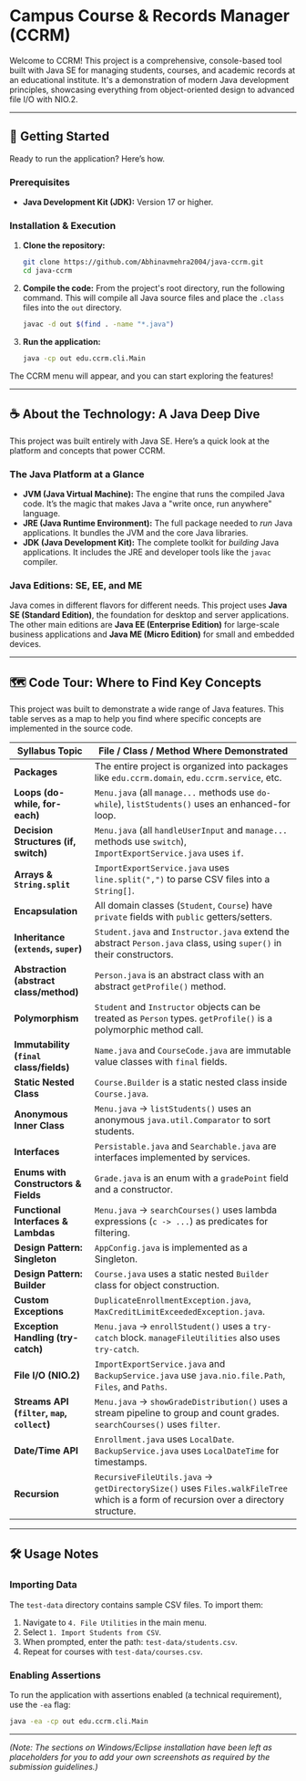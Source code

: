 # Campus Course & Records Manager (CCRM)

Welcome to CCRM! This project is a comprehensive, console-based tool built with Java SE for managing students, courses, and academic records at an educational institute. It's a demonstration of modern Java development principles, showcasing everything from object-oriented design to advanced file I/O with NIO.2.

---

## 🚀 Getting Started

Ready to run the application? Here’s how.

### Prerequisites

- **Java Development Kit (JDK):** Version 17 or higher.

### Installation & Execution

1.  **Clone the repository:**
    ```bash
    git clone https://github.com/Abhinavmehra2004/java-ccrm.git
    cd java-ccrm
    ```

2.  **Compile the code:** From the project's root directory, run the following command. This will compile all Java source files and place the `.class` files into the `out` directory.
    ```bash
    javac -d out $(find . -name "*.java")
    ```

3.  **Run the application:**
    ```bash
    java -cp out edu.ccrm.cli.Main
    ```

The CCRM menu will appear, and you can start exploring the features!

---

## ☕ About the Technology: A Java Deep Dive

This project was built entirely with Java SE. Here’s a quick look at the platform and concepts that power CCRM.

### The Java Platform at a Glance

-   **JVM (Java Virtual Machine):** The engine that runs the compiled Java code. It’s the magic that makes Java a "write once, run anywhere" language.
-   **JRE (Java Runtime Environment):** The full package needed to *run* Java applications. It bundles the JVM and the core Java libraries.
-   **JDK (Java Development Kit):** The complete toolkit for *building* Java applications. It includes the JRE and developer tools like the `javac` compiler.

### Java Editions: SE, EE, and ME

Java comes in different flavors for different needs. This project uses **Java SE (Standard Edition)**, the foundation for desktop and server applications. The other main editions are **Java EE (Enterprise Edition)** for large-scale business applications and **Java ME (Micro Edition)** for small and embedded devices.

---

## 🗺️ Code Tour: Where to Find Key Concepts

This project was built to demonstrate a wide range of Java features. This table serves as a map to help you find where specific concepts are implemented in the source code.

| Syllabus Topic | File / Class / Method Where Demonstrated |
|----------------|------------------------------------------|
| **Packages** | The entire project is organized into packages like `edu.ccrm.domain`, `edu.ccrm.service`, etc. |
| **Loops (do-while, for-each)** | `Menu.java` (all `manage...` methods use `do-while`), `listStudents()` uses an enhanced-for loop. |
| **Decision Structures (if, switch)** | `Menu.java` (all `handleUserInput` and `manage...` methods use `switch`), `ImportExportService.java` uses `if`. |
| **Arrays & `String.split`** | `ImportExportService.java` uses `line.split(",")` to parse CSV files into a `String[]`. |
| **Encapsulation** | All domain classes (`Student`, `Course`) have `private` fields with `public` getters/setters. |
| **Inheritance (`extends`, `super`)** | `Student.java` and `Instructor.java` extend the abstract `Person.java` class, using `super()` in their constructors. |
| **Abstraction (abstract class/method)** | `Person.java` is an abstract class with an abstract `getProfile()` method. |
| **Polymorphism** | `Student` and `Instructor` objects can be treated as `Person` types. `getProfile()` is a polymorphic method call. |
| **Immutability (`final` class/fields)** | `Name.java` and `CourseCode.java` are immutable value classes with `final` fields. |
| **Static Nested Class** | `Course.Builder` is a static nested class inside `Course.java`. |
| **Anonymous Inner Class** | `Menu.java` -> `listStudents()` uses an anonymous `java.util.Comparator` to sort students. |
| **Interfaces** | `Persistable.java` and `Searchable.java` are interfaces implemented by services. |
| **Enums with Constructors & Fields** | `Grade.java` is an enum with a `gradePoint` field and a constructor. |
| **Functional Interfaces & Lambdas** | `Menu.java` -> `searchCourses()` uses lambda expressions (`c -> ...`) as predicates for filtering. |
| **Design Pattern: Singleton** | `AppConfig.java` is implemented as a Singleton. |
| **Design Pattern: Builder** | `Course.java` uses a static nested `Builder` class for object construction. |
| **Custom Exceptions** | `DuplicateEnrollmentException.java`, `MaxCreditLimitExceededException.java`. |
| **Exception Handling (try-catch)** | `Menu.java` -> `enrollStudent()` uses a `try-catch` block. `manageFileUtilities` also uses `try-catch`. |
| **File I/O (NIO.2)** | `ImportExportService.java` and `BackupService.java` use `java.nio.file.Path`, `Files`, and `Paths`. |
| **Streams API (`filter`, `map`, `collect`)** | `Menu.java` -> `showGradeDistribution()` uses a stream pipeline to group and count grades. `searchCourses()` uses `filter`. |
| **Date/Time API** | `Enrollment.java` uses `LocalDate`. `BackupService.java` uses `LocalDateTime` for timestamps. |
| **Recursion** | `RecursiveFileUtils.java` -> `getDirectorySize()` uses `Files.walkFileTree` which is a form of recursion over a directory structure. |

---

## 🛠️ Usage Notes

### Importing Data

The `test-data` directory contains sample CSV files. To import them:
1.  Navigate to `4. File Utilities` in the main menu.
2.  Select `1. Import Students from CSV`.
3.  When prompted, enter the path: `test-data/students.csv`.
4.  Repeat for courses with `test-data/courses.csv`.

### Enabling Assertions

To run the application with assertions enabled (a technical requirement), use the `-ea` flag:

```bash
java -ea -cp out edu.ccrm.cli.Main
```

---

*(Note: The sections on Windows/Eclipse installation have been left as placeholders for you to add your own screenshots as required by the submission guidelines.)*
